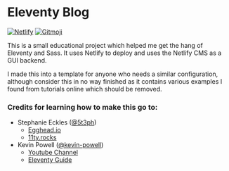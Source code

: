 # Eleventy Blog

[![Netlify](https://img.shields.io/netlify/0edd78f9-1596-4648-ae01-e20be90abc48?style=for-the-badge)](https://app.netlify.com/sites/upbeat-joliot-0e1f60/deploys)
[![Gitmoji](https://img.shields.io/badge/gitmoji-%20😜%20😍-FFDD67.svg?style=for-the-badge)](https://github.com/carloscuesta/gitmoji)

This is a small educational project which helped me get the hang of Eleventy and Sass.
It uses Netlify to deploy and uses the Netlify CMS as a GUI backend.

I made this into a template for anyone who needs a similar configuration, although consider this in no way finished as it contains various examples I found from tutorials online which should be removed.

### Credits for learning how to make this go to:
- Stephanie Eckles ([@5t3ph](https://github.com/5t3ph))
  + [Egghead.io](https://egghead.io/lessons/11ty-create-an-eleventy-11ty-site-from-scratch)
  + [11ty.rocks](https://11ty.rocks/posts/create-your-first-basic-11ty-website/)
- Kevin Powell ([@kevin-powell](https://github.com/kevin-powell))
  + [Youtube Channel](https://www.youtube.com/channel/UCJZv4d5rbIKd4QHMPkcABCw)
  + [Eleventy Guide](https://www.youtube.com/watch?v=4wD00RT6d-g)
